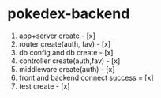 # pokedex-backend

1. app+server create - [x]
2. router create(auth, fav) - [x]
3. db config and db create - [x]
4. controller create(auth,fav) - [x]
5. middleware create(auth) - [x]
6. front and backend connect success = [x]
7. test create - [x]
